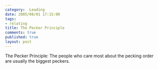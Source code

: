 ```yaml
--- 
category:  Leading
date: 2005/08/01 17:15:00
tags: 
- relating
title: The Pecker Principle
comments: true
published: true
layout: post
---
```


<p>The Pecker Principle:  The people who care most about the pecking order are usually the biggest peckers.</p>

